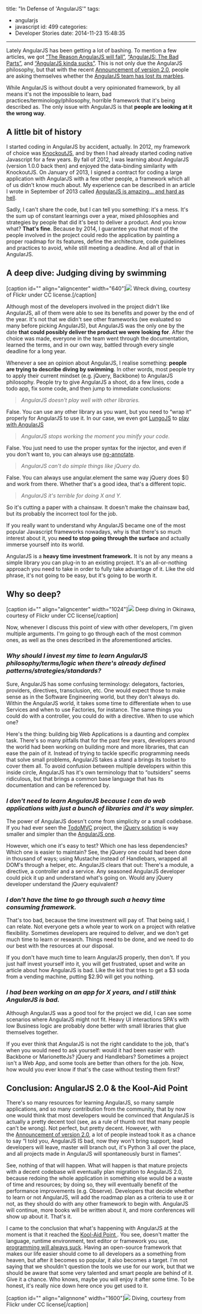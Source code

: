 title: "In Defense of 'AngularJS'"
tags:
  - angularjs
  - javascript
id: 499
categories:
  - Developer Stories
date: 2014-11-23 15:48:35
---

Lately AngularJS has been getting a lot of bashing. To mention a few articles, we got [“The Reason AngularJS will fall”](http://okmaya.com/2014/03/12/the-reason-angular-js-will-fail/), [“AngularJS: The Bad Parts”](http://larseidnes.com/2014/11/05/angularjs-the-bad-parts/), and [“AngularJS kinda sucks”](http://okmaya.com/2014/02/27/angular-js-kinda-sucks/). This is not only due the AngularJS philosophy, but that with the recent [Announcement of version 2.0](https://www.youtube.com/watch?v=gNmWybAyBHI), people are asking themselves whether the [AngularJS team has lost its marbles](http://blog.dantup.com/2014/10/have-the-angular-team-lost-their-marbles/).

While AngularJS is without doubt a very opinionated framework, by all means it's not the impossible to learn, bad practices/terminology/philosophy, horrible framework that it's being described as. The only issue with AngularJS is that **people are looking at it the wrong way**.
<!--more-->

## **A little bit of history**

I started coding in AngularJS by accident, actually. In 2012, my framework of choice was [<span class="s1">KnockoutJS</span>](http://knockoutjs.com/), and by then I had already started coding native Javascript for a few years. By fall of 2012, I was learning about AngularJS (version 1.0.0 back then) and enjoyed the data-binding similarity with KnockoutJS. On January of 2013, I signed a contract for coding a large application with AngularJS with a few other people, a framework which all of us didn't know much about. My experience can be described in an article I wrote in September of 2013 called [<span class="s1">AngularJS is amazing... and hard as hell</span>](https://coderwall.com/p/3qclqg/angularjs-is-amazing-and-hard-as-hell).

Sadly, I can't share the code, but I can tell you something: it's a mess. It's the sum up of constant learnings over a year, mixed philosophies and strategies by people that did it's best to deliver a product. And you know what? **That's fine**. Because by 2014, I guarantee you that most of the people involved in the project could redo the application by painting a proper roadmap for its features, define the architecture, code guidelines and practices to avoid, while still meeting a deadline. And all of that in AngularJS.

## **A deep dive: Judging diving by swimming**

[caption id="" align="aligncenter" width="640"]![](https://c3.staticflickr.com/3/2418/1570016652_cf168c3595_z.jpg?zz=1) Wreck diving, courtesy of Flickr under CC license.[/caption]

Although most of the developers involved in the project didn't like AngularJS, all of them were able to see its benefits and power by the end of the year. It's not that we didn't see other frameworks (we evaluated so many before picking AngularJS), but AngularJS was the only one by the date **that could possibly deliver the product we were looking for**. After the choice was made, everyone in the team went through the documentation, learned the terms, and in our own way, battled through every single deadline for a long year.

Whenever a see an opinion about AngularJS, I realise something: **people are trying to describe diving by swimming**. In other words, most people try to apply their current mindset (e.g. jQuery, Backbone) to AngularJS philosophy. People try to give AngularJS a shoot, do a few lines, code a todo app, fix some code, and then jump to immediate conclusions:

> _AngularJS doesn't play well with other libraries._

False. You can use any other library as you want, but you need to “wrap it” properly for AngularJS to use it. In our case, we even got [<span class="s1">LungoJS</span>](http://lungo.tapquo.com/) to [<span class="s1">play with AngularJS</span>](https://github.com/centralway/lungo-angular-bridge)

> _AngularJS stops working the moment you minify your code._

False. You just need to use the proper syntax for the injector, and even if you don't want to, you can always use [<span class="s1">ng-annotate</span>](https://github.com/olov/ng-annotate).

> _AngularJS can't do simple things like jQuery do._

False. You can always use <span class="s2">angular.element</span> the same way jQuery does <span class="s2">$()</span> and work from there. Whether that's a good idea, that's a different topic.

> _AngularJS it's terrible for doing X and Y._

So it's cutting a paper with a chainsaw. It doesn't make the chainsaw bad, but its probably the incorrect tool for the job.

If you really want to understand why AngularJS became one of the most popular Javascript frameworks nowadays, why is that there's so much interest about it, you **need to stop going through the surface** and actually immerse yourself into its world.

AngularJS is a **heavy time investment framework.** It is not by any means a simple library you can plug-in to an existing project. It's an all-or-nothing approach you need to take in order to fully take advantage of it. Like the old phrase, it's not going to be easy, but it's going to be worth it.

## **Why so deep?**

[caption id="" align="aligncenter" width="1024"]![](https://c2.staticflickr.com/8/7071/7026149599_1a8b278c74_b.jpg) Deep diving in Okinawa, courtesy of Flickr under CC license[/caption]

Now, whenever I discuss this point of view with other developers, I'm given multiple arguments. I'm going to go through each of the most common ones, as well as the ones described in the aforementioned articles.

### _Why should I invest my time to learn AngularJS philosophy/terms/logic when there's already defined patterns/strategies/standards?_

Sure, AngularJS has some confusing terminology: delegators, factories, providers, directives, transclusion, etc. One would expect those to make sense as in the Software Engineering world, but they don't always do. Within the AngularJS world, it takes some time to differentiate when to use Services and when to use Factories, for instance. The same things you could do with a controller, you could do with a directive. When to use which one?

Here's the thing: building big Web Applications is a daunting and complex task. There's so many pitfalls that for the past few years, developers around the world had been working on building more and more libraries, that can ease the pain of it. Instead of trying to tackle specific programming needs that solve small problems, AngularJS takes a stand a brings its toolset to cover them all. To avoid confusion between multiple developers within this inside circle, AngularJS has it's own terminology that to “outsiders” seems ridiculous, but that brings a common base language that has its documentation and can be referenced by.

### _I don't need to learn AngularJS because I can do web applications with just a bunch of libraries and it's way simpler._

The power of AngularJS doesn't come from simplicity or a small codebase. If you had ever seen the [<span class="s1">TodoMVC</span>](http://todomvc.com/) project, the [<span class="s1">jQuery solution</span>](https://github.com/tastejs/todomvc/blob/gh-pages/examples/jquery/js/app.js) is way smaller and simpler than the [<span class="s1">AngularJS one</span>](https://github.com/tastejs/todomvc/tree/gh-pages/examples/angularjs).

However, which one it's easy to test? Which one has less dependencies? Which one is easier to maintain? See, the jQuery one could had been done in thousand of ways; using Mustache instead of Handlebars, wrapped all DOM's through a helper, etc. AngularJS clears that out: There's a module, a directive, a controller and a service. Any seasoned AngularJS developer could pick it up and understand what's going on. Would any jQuery developer understand the jQuery equivalent?

### _I don't have the time to go through such a heavy time consuming framework._

That's too bad, because the time investment will pay of. That being said, I can relate. Not everyone gets a whole year to work on a project with relative flexibility. Sometimes developers are required to deliver, and we don't get much time to learn or research. Things need to be done, and we need to do our best with the resources at our disposal.

If you don't have much time to learn AngularJS properly, then don't. If you just half invest yourself into it, you will get frustrated, upset and write an article about how AngularJS is bad. Like the kid that tries to get a $3 soda from a vending machine, putting $2.90 will get you nothing.

### _I had been working on an app for X years, and I still think AngularJS is bad._

Although AngularJS was a good tool for the project we did, I can see some scenarios where AngularJS might not fit. Heavy UI interactions SPA's with low Business logic are probably done better with small libraries that glue themselves together.

If you ever think that AngularJS is not the right candidate to the job, that's when you would need to ask yourself: would it had been easier with Backbone or MarionetteJs? jQuery and Handlebars? Sometimes a project isn't a Web App, and some tools are better than others for the job. Now, how would you ever know if that's the case without testing them first?

## Conclusion: AngularJS 2.0 &amp; the Kool-Aid Point

There's so many resources for learning AngularJS, so many sample applications, and so many contribution from the community, that by now one would think that most developers would be convinced that AngularJS is actually a pretty decent tool (see, as a rule of thumb not that many people can't be wrong). Not perfect, but pretty decent. However, with the <span class="s1">[Announcement of version 2.0](https://www.youtube.com/watch?v=gNmWybAyBHI), a lot of people instead took it as a chance to say “I told you, AngularJS IS bad, now they won't bring support, lead developers will leave, master will branch out, it's Python 3 all over the place, and all projects made in AngularJS will spontaneously burst in flames”.</span>

See, nothing of that will happen. What will happen is that mature projects with a decent codebase will eventually plan migration to AngularJS 2.0, because redoing the whole application in something else would be a waste of time and resources; by doing so, they will eventually benefit of the performance improvements (e.g. Observe). Developers that decide whether to learn or not AngularJS, will add the roadmap plan as a criteria to use it or not, as they should do with any other framework to begin with. AngularJS will continue, more books will be written about it, and more conferences will show up about it. That's it.

I came to the conclusion that what's happening with AngularJS at the moment is that it reached the [Kool-Aid Point ](https://en.wikipedia.org/wiki/Kathy_Sierra "Kool-Aid Point defined by Kathy Sierra (see “Harassment”)"). You see, doesn't matter the language, runtime environment, text editor or framework you use, [programming will always suck](http://stilldrinking.org/programming-sucks "Programming Sucks"). Having an open-source framework that makes our life easier should come to all developers as a something from heaven, but after it becomes so popular, it also becomes a target. I'm not saying that we shouldn't question the tools we use for our work, but that we should be aware that some very talented and smart people are behind of it. Give it a chance. Who knows, maybe you will enjoy it after some time. To be honest, it's really nice down here once you get used to it.

[caption id="" align="alignnone" width="1600"]![](https://c2.staticflickr.com/6/5566/15010170127_03bf0a2d8f_h.jpg) Diving, courtesy from Flickr under CC license[/caption]
